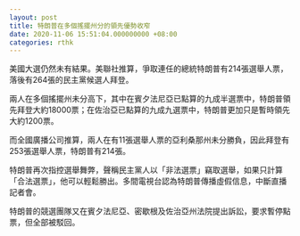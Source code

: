 ```yaml
---
layout: post
title: 特朗普在多個搖擺州分的領先優勢收窄
date: 2020-11-06 15:51:04.000000000 +08:00
categories: rthk
---
```


美國大選仍然未有結果。美聯社推算，爭取連任的總統特朗普有214張選舉人票，落後有264張的民主黨候選人拜登。

兩人在多個搖擺州未分高下，其中在賓夕法尼亞已點算的九成半選票中，特朗普領先拜登大約18000票；在佐治亞已點算的九成九選票中，特朗普更加只是暫時領先大約1200票。

而全國廣播公司推算，兩人在有11張選舉人票的亞利桑那州未分勝負，因此拜登有253張選舉人票，特朗普有214張。

特朗普再次指控選舉舞弊，聲稱民主黨人以「非法選票」竊取選舉，如果只計算「合法選票」，他可以輕鬆勝出。多間電視台認為特朗普傳播虛假信息，中斷直播記者會。

特朗普的競選團隊又在賓夕法尼亞、密歇根及佐治亞州法院提出訴訟，要求暫停點票，但全部被駁回。
